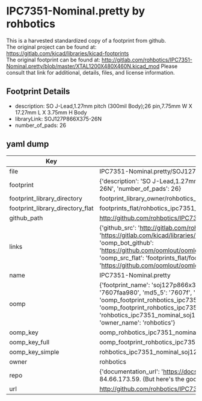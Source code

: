 # IPC7351-Nominal.pretty by rohbotics  
This is a harvested standardized copy of a footprint from github.  
The original project can be found at:  
https://gitlab.com/kicad/libraries/kicad-footprints  
The original footprint can be found at:
http://gitlab.com/rohbotics/IPC7351-Nominal.pretty/blob/master/XTAL1200X480X460N.kicad_mod
Please consult that link for additional, details, files, and license information.  
## Footprint Details
* description: SO J-Lead,1.27mm pitch (300mil Body);26 pin,7.75mm W X 17.27mm L X 3.75mm H Body  
* libraryLink: SOJ127P866X375-26N  
* number_of_pads: 26  
## yaml dump  
| Key | Value |  
| --- | --- |  
| file | IPC7351-Nominal.pretty/SOJ127P866X375-26N.kicad_mod |  
| footprint | {'description': 'SO J-Lead,1.27mm pitch (300mil Body);26 pin,7.75mm W X 17.27mm L X 3.75mm H Body', 'libraryLink': 'SOJ127P866X375-26N', 'number_of_pads': 26} |  
| footprint_library_directory | footprint_library_owner/rohbotics_IPC7351-Nominal.pretty |  
| footprint_library_directory_flat | footprints_flat/rohbotics_ipc7351_nominal_soj127p866x375_26n/working |  
| github_path | http://github.com/rohbotics/IPC7351-Nominal.pretty/blob/master/SOJ127P866X375-26N.kicad_mod |  
| links | {'github_src': 'http://gitlab.com/rohbotics/IPC7351-Nominal.pretty/blob/master/XTAL1200X480X460N.kicad_mod', 'github_src_repo': 'https://gitlab.com/kicad/libraries/kicad-footprints', 'oomp_bot': 'footprints/rohbotics_ipc7351_nominal_soj127p866x375_26n/working', 'oomp_bot_github': 'https://github.com/oomlout/oomlout_oomp_footprint_bot/tree/main/footprints/rohbotics_ipc7351_nominal_soj127p866x375_26n/working', 'oomp_src_flat': 'footprints_flat/footprints_flat/rohbotics_ipc7351_nominal_soj127p866x375_26n/working', 'oomp_src_flat_github': 'https://github.com/oomlout/oomlout_oomp_footprint_src/tree/main/footprints_flat/rohbotics_ipc7351_nominal_soj127p866x375_26n/working'} |  
| name | IPC7351-Nominal.pretty |  
| oomp | {'footprint_name': 'soj127p866x375_26n', 'library_name': 'ipc7351_nominal', 'md5': '7607faa9802e273960534ba4e5bd2989', 'md5_10': '7607faa980', 'md5_5': '7607f', 'md5_6': '7607fa', 'oomp_key': 'oomp_rohbotics_ipc7351_nominal_soj127p866x375_26n', 'oomp_key_extra': 'oomp_footprint_rohbotics_ipc7351_nominal_soj127p866x375_26n', 'oomp_key_full': 'oomp_footprint_rohbotics_ipc7351_nominal_soj127p866x375_26n_7607fa', 'oomp_key_simple': 'rohbotics_ipc7351_nominal_soj127p866x375_26n', 'original_filename': 'IPC7351-Nominal.pretty/SOJ127P866X375-26N.kicad_mod', 'owner_name': 'rohbotics'} |  
| oomp_key | oomp_rohbotics_ipc7351_nominal_soj127p866x375_26n |  
| oomp_key_full | oomp_footprint_rohbotics_ipc7351_nominal_soj127p866x375_26n |  
| oomp_key_simple | rohbotics_ipc7351_nominal_soj127p866x375_26n |  
| owner | rohbotics |  
| repo | {'documentation_url': 'https://docs.github.com/rest/overview/resources-in-the-rest-api#rate-limiting', 'message': "API rate limit exceeded for 84.66.173.59. (But here's the good news: Authenticated requests get a higher rate limit. Check out the documentation for more details.)"} |  
| url | http://github.com/rohbotics/IPC7351-Nominal.pretty |  

